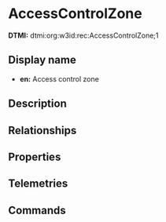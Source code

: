 # AccessControlZone
**DTMI:** dtmi:org:w3id:rec:AccessControlZone;1
## Display name
- **en:** Access control zone
## Description
## Relationships
## Properties
## Telemetries
## Commands
